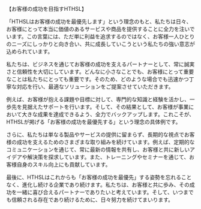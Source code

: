 【お客様の成功を目指すHTHSL】

「HTHSLはお客様の成功を最優先します」という理念のもと、私たちは日々、お客様にとって本当に価値のあるサービスや商品を提供することに全力を注いでいます。この言葉には、ただ単に利益を追求するのではなく、お客様一人ひとりのニーズにしっかりと向き合い、共に成長していこうという私たちの強い意志が込められています。

私たちは、ビジネスを通じてお客様の成功を支えるパートナーとして、常に誠実さと信頼性を大切にしています。どんなに小さなことでも、お客様にとって重要なことは私たちにとっても重要です。そのため、どのような場合でも迅速かつ丁寧な対応を行い、最適なソリューションをご提案させていただきます。

例えば、お客様が抱える課題や目標に対して、専門的な知識と経験を活かし、一歩先を見据えたサポートを行います。そして、その結果として、お客様が事業において大きな成果を達成できるよう、全力でバックアップします。これこそが、HTHSLが掲げる「お客様の成功を最優先する」という理念の具体例です。

さらに、私たちは単なる製品やサービスの提供に留まらず、長期的な視点でお客様の成功を支えるためのさまざまな取り組みを続けています。例えば、定期的なコミュニケーションを通じて、常に最新の情報を共有し、お客様と共に新しいアイデアや解決策を探求しています。また、トレーニングやセミナーを通じて、お客様自身のスキル向上にも貢献しています。

最後に、HTHSLはこれからも「お客様の成功を最優先」する姿勢を忘れることなく、進化し続ける企業であり続けます。私たちは、お客様と共に歩み、その成功を一緒に喜び合えるパートナーでありたいと考えています。そして、いつまでも信頼される存在であり続けるために、日々努力を続けてまいります。